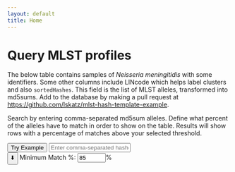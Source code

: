 ```yaml
---
layout: default
title: Home
---
```


# Query MLST profiles

<link rel="stylesheet" href="/mlst-hash-template-example/assets/css/style.css">

<script src="https://cdnjs.cloudflare.com/ajax/libs/PapaParse/5.4.1/papaparse.min.js"></script>
<script src="/mlst-hash-template-example/assets/js/spreadsheet.js"></script>

The below table contains samples of _Neisseria meningitidis_ with some identifiers.
Some other columns include LINcode which helps label clusters and also `sortedHashes`.
This field is the list of MLST alleles, transformed into md5sums.
Add to the database by making a pull request at <https://github.com/lskatz/mlst-hash-template-example>.

Search by entering comma-separated md5sum alleles.
Define what percent of the alleles have to match in order to show on the table.
Results will show rows with a percentage of matches above your selected threshold.

<div id="controls" style="margin-bottom: 1em;">
  <button id="exampleButton">Try Example</button>
  <input type="text" id="searchInput" placeholder="Enter comma-separated hashes to match" />
  <br />
  <button id="downloadButton">⬇️</button>
  <label for="thresholdInput">Minimum Match %:</label>
  <input type="number" id="thresholdInput" value="85" min="0" max="100" step="5" />%
</div>

<div id="matchCount"></div>
<div id="table-container"></div>
